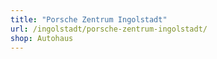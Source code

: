 ```yaml
---
title: "Porsche Zentrum Ingolstadt"
url: /ingolstadt/porsche-zentrum-ingolstadt/
shop: Autohaus
---
```

